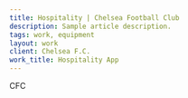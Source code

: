 ```yaml
---
title: Hospitality | Chelsea Football Club
description: Sample article description.
tags: work, equipment
layout: work
client: Chelsea F.C.
work_title: Hospitality App
---
```


CFC